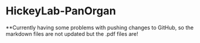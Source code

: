 # HickeyLab-PanOrgan
**Currently having some problems with pushing changes to GitHub, so the markdown files are not updated but the .pdf files are!
